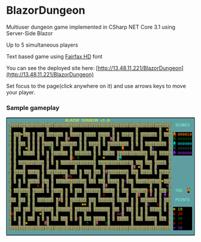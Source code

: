 # BlazorDungeon
Multiuser dungeon game implemented in CSharp NET Core 3.1 using Server-Side Blazor

Up to 5 simultaneous players

Text based game using [Fairfax HD](http://www.kreativekorp.com/software/fonts/fairfaxhd.shtml) font 

You can see the deployed site here: [http://13.48.11.221/BlazorDungeon](http://13.48.11.221/BlazorDungeon)

Set focus to the page(click anywhere on it) and use arrows keys to move your player.

### Sample gameplay ###
![Gameplay](./Resources/gameplay.gif)
